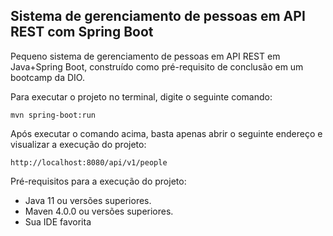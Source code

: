 <h2>Sistema de gerenciamento de pessoas em API REST com Spring Boot</h2>

Pequeno sistema de gerenciamento de pessoas em API REST em Java+Spring Boot, construído como pré-requisito de conclusão em um bootcamp da DIO.

Para executar o projeto no terminal, digite o seguinte comando:

```shell script
mvn spring-boot:run 
```

Após executar o comando acima, basta apenas abrir o seguinte endereço e visualizar a execução do projeto:

```
http://localhost:8080/api/v1/people
```

Pré-requisitos para a execução do projeto:

* Java 11 ou versões superiores.
* Maven 4.0.0 ou versões superiores.
* Sua IDE favorita



